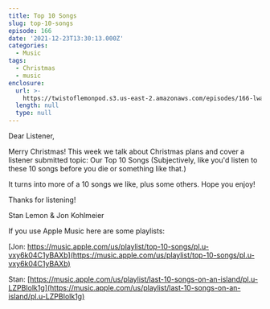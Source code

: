 ```yaml
---
title: Top 10 Songs
slug: top-10-songs
episode: 166
date: '2021-12-23T13:30:13.000Z'
categories:
  - Music
tags:
  - Christmas
  - music
enclosure:
  url: >-
    https://twistoflemonpod.s3.us-east-2.amazonaws.com/episodes/166-lwatol-20211223.mp3
  length: null
  type: null
---
```


Dear Listener,

Merry Christmas! This week we talk about Christmas plans and cover a listener submitted topic: Our Top 10 Songs (Subjectively, like you'd listen to these 10 songs before you die or something like that.)

It turns into more of a 10 songs we like, plus some others. Hope you enjoy!

Thanks for listening!

Stan Lemon & Jon Kohlmeier

If you use Apple Music here are some playlists:

[Jon: https://music.apple.com/us/playlist/top-10-songs/pl.u-vxy6k04C1yBAXb](https://music.apple.com/us/playlist/top-10-songs/pl.u-vxy6k04C1yBAXb)

Stan: [https://music.apple.com/us/playlist/last-10-songs-on-an-island/pl.u-LZPBIolk1g](https://music.apple.com/us/playlist/last-10-songs-on-an-island/pl.u-LZPBIolk1g)

